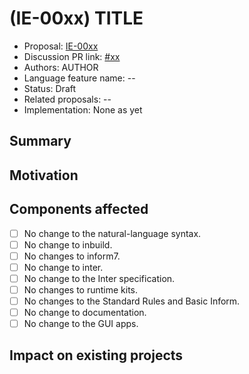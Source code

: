 # (IE-00xx) TITLE

* Proposal: [IE-00xx](00xx-TITLE.md)
* Discussion PR link: [#xx](https://github.com/ganelson/inform-evolution/pull/xx)
* Authors: AUTHOR
* Language feature name: --
* Status: Draft
* Related proposals: --
* Implementation: None as yet

## Summary

## Motivation

## Components affected

- [ ] No change to the natural-language syntax.
- [ ] No change to inbuild.
- [ ] No changes to inform7.
- [ ] No change to inter.
- [ ] No change to the Inter specification.
- [ ] No changes to runtime kits.
- [ ] No changes to the Standard Rules and Basic Inform.
- [ ] No change to documentation.
- [ ] No change to the GUI apps.

## Impact on existing projects
